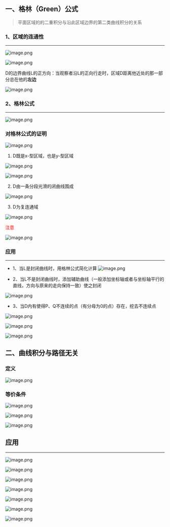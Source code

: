 ## 一、格林（Green）公式
> 平面区域的的二重积分与沿此区域边界的第二类曲线积分的关系
### 1、区域的连通性
---

![image.png](https://obsidian-1326430649.cos.ap-chongqing.myqcloud.com/pic/202405080828222.png)

![image.png](https://obsidian-1326430649.cos.ap-chongqing.myqcloud.com/pic/202405080828832.png)

D的边界曲线L的正方向：当观察者沿L的正向行走时，区域D距离他近处的那一部分总在他的**左边**

![image.png](https://obsidian-1326430649.cos.ap-chongqing.myqcloud.com/pic/202405080832318.png)

### 2、格林公式
---

![image.png](https://obsidian-1326430649.cos.ap-chongqing.myqcloud.com/pic/202405080834603.png)
### 对格林公式的证明
![image.png](https://obsidian-1326430649.cos.ap-chongqing.myqcloud.com/pic/202405080842047.png)

1. D既是x-型区域，也是y-型区域

![image.png](https://obsidian-1326430649.cos.ap-chongqing.myqcloud.com/pic/202405080852168.png)

![image.png](https://obsidian-1326430649.cos.ap-chongqing.myqcloud.com/pic/202405080852813.png)

2. D由一条分段光滑的闭曲线围成

![image.png](https://obsidian-1326430649.cos.ap-chongqing.myqcloud.com/pic/202405080854527.png)

3. D为复连通域

![image.png](https://obsidian-1326430649.cos.ap-chongqing.myqcloud.com/pic/202405080856821.png)

<span style = "color: red">注意</span>

![image.png](https://obsidian-1326430649.cos.ap-chongqing.myqcloud.com/pic/202405080859039.png)

### 应用
---

- 1、当L是封闭曲线时，用格林公式简化计算
 ![image.png](https://obsidian-1326430649.cos.ap-chongqing.myqcloud.com/pic/202405081839524.png)
 
- 2、当L不是封闭曲线时，添加辅助曲线（一般添加坐标轴或者与坐标轴平行的直线，方向与原来的走向保持一致）使之封闭

![image.png](https://obsidian-1326430649.cos.ap-chongqing.myqcloud.com/pic/202405081059585.png)

- 3、当D内有使得P、Q不连续的点（有分母为0的点）存在，挖去不连续点

![image.png](https://obsidian-1326430649.cos.ap-chongqing.myqcloud.com/pic/202405081834537.png)

![image.png](https://obsidian-1326430649.cos.ap-chongqing.myqcloud.com/pic/202405081834125.png)

![image.png](https://obsidian-1326430649.cos.ap-chongqing.myqcloud.com/pic/202405081834558.png)

## 二、曲线积分与路径无关
### 定义
![image.png](https://obsidian-1326430649.cos.ap-chongqing.myqcloud.com/pic/202405102239585.png)

### 等价条件
![image.png](https://obsidian-1326430649.cos.ap-chongqing.myqcloud.com/pic/202405102241569.png)

![image.png](https://obsidian-1326430649.cos.ap-chongqing.myqcloud.com/pic/202405102244336.png)

![image.png](https://obsidian-1326430649.cos.ap-chongqing.myqcloud.com/pic/202405102244581.png)

## 应用
---

![image.png](https://obsidian-1326430649.cos.ap-chongqing.myqcloud.com/pic/202405102248997.png)

![image.png](https://obsidian-1326430649.cos.ap-chongqing.myqcloud.com/pic/202405102248532.png)

![image.png](https://obsidian-1326430649.cos.ap-chongqing.myqcloud.com/pic/202405102249607.png)

![image.png](https://obsidian-1326430649.cos.ap-chongqing.myqcloud.com/pic/202405102249215.png)

![image.png](https://obsidian-1326430649.cos.ap-chongqing.myqcloud.com/pic/202405102254926.png)

![image.png](https://obsidian-1326430649.cos.ap-chongqing.myqcloud.com/pic/202405102255828.png)

![image.png](https://obsidian-1326430649.cos.ap-chongqing.myqcloud.com/pic/202405102256057.png)




